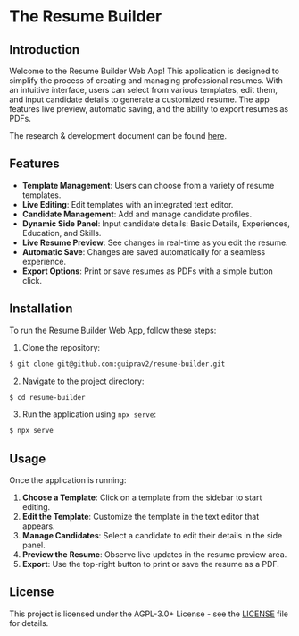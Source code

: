 # The Resume Builder

## Introduction

Welcome to the Resume Builder Web App! This application is designed to simplify the process of creating and managing professional resumes. With an intuitive interface, users can select from various templates, edit them, and input candidate details to generate a customized resume. The app features live preview, automatic saving, and the ability to export resumes as PDFs.

The research & development document can be found [here](devdoc.pdf).

## Features

- **Template Management**: Users can choose from a variety of resume templates.
- **Live Editing**: Edit templates with an integrated text editor.
- **Candidate Management**: Add and manage candidate profiles.
- **Dynamic Side Panel**: Input candidate details: Basic Details, Experiences, Education, and Skills.
- **Live Resume Preview**: See changes in real-time as you edit the resume.
- **Automatic Save**: Changes are saved automatically for a seamless experience.
- **Export Options**: Print or save resumes as PDFs with a simple button click.

## Installation

To run the Resume Builder Web App, follow these steps:

1. Clone the repository:

```sh
$ git clone git@github.com:guiprav2/resume-builder.git
```

2. Navigate to the project directory:

```sh
$ cd resume-builder
```

3. Run the application using `npx serve`:

```sh
$ npx serve
```

## Usage

Once the application is running:

1. **Choose a Template**: Click on a template from the sidebar to start editing.
2. **Edit the Template**: Customize the template in the text editor that appears.
3. **Manage Candidates**: Select a candidate to edit their details in the side panel.
4. **Preview the Resume**: Observe live updates in the resume preview area.
5. **Export**: Use the top-right button to print or save the resume as a PDF.

## License

This project is licensed under the AGPL-3.0+ License - see the [LICENSE](LICENSE) file for details.
